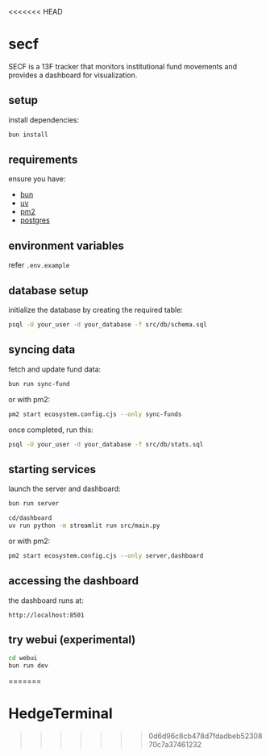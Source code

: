 <<<<<<< HEAD
# secf

SECF is a 13F tracker that monitors institutional fund movements and provides a dashboard for visualization.

## setup

install dependencies:

```bash
bun install
```

## requirements

ensure you have:

- [bun](https://bun.sh)
- [uv](https://github.com/astral-sh/uv)
- [pm2](https://pm2.keymetrics.io/)
- [postgres](https://www.postgresql.org/download/)

## environment variables
refer `.env.example`

## database setup

initialize the database by creating the required table:

```bash
psql -U your_user -d your_database -f src/db/schema.sql
```


## syncing data

fetch and update fund data:

```bash
bun run sync-fund
```

or with pm2:

```bash
pm2 start ecosystem.config.cjs --only sync-funds
```

once completed, run this:
```bash
psql -U your_user -d your_database -f src/db/stats.sql
```

## starting services

launch the server and dashboard:


```bash
bun run server
```


```bash
cd/dashboard
uv run python -m streamlit run src/main.py
```

or with pm2:

```bash
pm2 start ecosystem.config.cjs --only server,dashboard
```

## accessing the dashboard

the dashboard runs at:

```
http://localhost:8501
```

## try webui (experimental)

```bash
cd webui
bun run dev
```
=======
# HedgeTerminal
>>>>>>> 0d6d96c8cb478d7fdadbeb5230870c7a37461232
